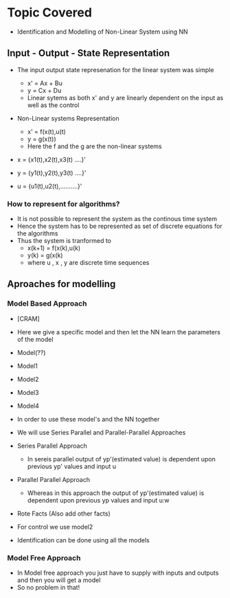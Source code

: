 # Topic Covered
- Identification and Modelling of Non-Linear System using NN

## Input - Output - State Representation
- The input output state represenation for the linear system was simple
  - x' = Ax + Bu
  - y = Cx + Du
  - Linear sytems as both x' and y are linearly dependent on the input as well as the control

- Non-Linear systems Representation
  - x' = f(x(t),u(t)
  - y =  g(x(t))
  - Here the f and the g are the non-linear systems

- x = {x1(t),x2(t),x3(t) ....}'
- y = {y1(t),y2(t),y3(t) ....}'
- u = {u1(t),u2(t),..........}'

### How to represent for algorithms?
- It is not possible to represent the system as the continous time system
- Hence the system has to be represented as set of discrete equations for the algorithms
- Thus the system is tranformed to
  - x(k+1) = f(x(k),u(k)
  - y(k) = g(x(k)
  - where u , x , y are discrete time sequences

## Aproaches for modelling

### Model Based Approach
- [CRAM]
- Here we give a specific model and then let the NN learn the parameters of the model
- Model(??)
 - Model1
 - Model2
 - Model3
 - Model4

- In order to use these model's and the NN together
 - We will use Series Parallel and Parallel-Parallel Approaches
 - Series Parallel Approach
   - In sereis parallel output of yp'(estimated value) is dependent upon previous yp' values and input u
 - Parallel Parallel Approach
   - Whereas in this approach the output of yp'(estimated value) is dependent upon previous yp values and input u:w
- Rote Facts (Also add other facts)
 - For control we use model2
 - Identification can be done using all the models

### Model Free Approach
- In Model free approach you just have to supply with inputs and outputs and then you will get a model 
- So no problem in that!

